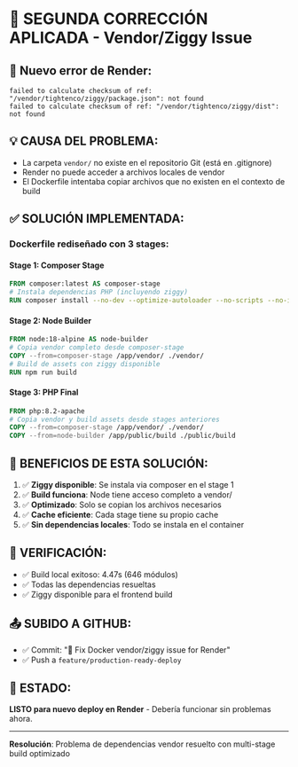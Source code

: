 # 🔧 SEGUNDA CORRECCIÓN APLICADA - Vendor/Ziggy Issue

## 🚨 **Nuevo error de Render:**
```
failed to calculate checksum of ref: "/vendor/tightenco/ziggy/package.json": not found
failed to calculate checksum of ref: "/vendor/tightenco/ziggy/dist": not found
```

## 💡 **CAUSA DEL PROBLEMA:**
- La carpeta `vendor/` no existe en el repositorio Git (está en .gitignore)
- Render no puede acceder a archivos locales de vendor
- El Dockerfile intentaba copiar archivos que no existen en el contexto de build

## ✅ **SOLUCIÓN IMPLEMENTADA:**

### Dockerfile rediseñado con 3 stages:

#### **Stage 1: Composer Stage**
```dockerfile
FROM composer:latest AS composer-stage
# Instala dependencias PHP (incluyendo ziggy)
RUN composer install --no-dev --optimize-autoloader --no-scripts --no-interaction
```

#### **Stage 2: Node Builder**
```dockerfile
FROM node:18-alpine AS node-builder
# Copia vendor completo desde composer-stage
COPY --from=composer-stage /app/vendor/ ./vendor/
# Build de assets con ziggy disponible
RUN npm run build
```

#### **Stage 3: PHP Final**
```dockerfile
FROM php:8.2-apache
# Copia vendor y build assets desde stages anteriores
COPY --from=composer-stage /app/vendor/ ./vendor/
COPY --from=node-builder /app/public/build ./public/build
```

## 🎯 **BENEFICIOS DE ESTA SOLUCIÓN:**

1. ✅ **Ziggy disponible**: Se instala via composer en el stage 1
2. ✅ **Build funciona**: Node tiene acceso completo a vendor/
3. ✅ **Optimizado**: Solo se copian los archivos necesarios
4. ✅ **Cache eficiente**: Cada stage tiene su propio cache
5. ✅ **Sin dependencias locales**: Todo se instala en el container

## 🧪 **VERIFICACIÓN:**
- ✅ Build local exitoso: 4.47s (646 módulos)
- ✅ Todas las dependencias resueltas
- ✅ Ziggy disponible para el frontend build

## 📤 **SUBIDO A GITHUB:**
- ✅ Commit: "🐛 Fix Docker vendor/ziggy issue for Render"
- ✅ Push a `feature/production-ready-deploy`

## 🚀 **ESTADO:**
**LISTO para nuevo deploy en Render** - Debería funcionar sin problemas ahora.

---
**Resolución**: Problema de dependencias vendor resuelto con multi-stage build optimizado

